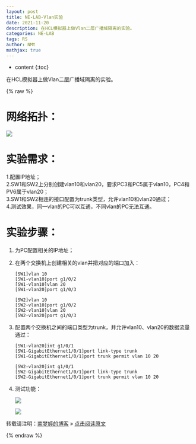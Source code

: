 ```yaml
---
layout: post
title: NE-LAB-Vlan实验
date: 2021-11-20
description: 在HCL模拟器上做Vlan二层广播域隔离的实验。
categories: NE-LAB
tags: RS
author: NMt
mathjax: true
---
```


* content
{:toc}

在HCL模拟器上做Vlan二层广播域隔离的实验。

<div style='display: none'>
@@@@
</div>





{% raw %}
# 网络拓扑：  

![][pt_01]  


# 实验需求：  

1.配置IP地址；  
2.SW1和SW2上分别创建vlan10和vlan20，要求PC3和PC5属于vlan10，PC4和PV6属于vlan20；  
3.SW1和SW2相连的接口配置为trunk类型，允许vlan10和vlan20通过；  
4.测试效果，同一vlan的PC可以互通，不同vlan的PC无法互通。  


# 实验步骤：

1. 为PC配置相关的IP地址；  

2. 在两个交换机上创建相关的vlan并把对应的端口加入：  

	```shell
	[SW1]vlan 10
	[SW1-vlan10]port g1/0/2
	[SW1-vlan10]vlan 20
	[SW1-vlan20]port g1/0/3

	[SW2]vlan 10
	[SW2-vlan10]port g1/0/2
	[SW2-vlan10]vlan 20
	[SW2-vlan20]port g1/0/3
	```

3. 配置两个交换机之间的端口类型为trunk，并允许vlan10、vlan20的数据流量通过：  

	```shell
	[SW1-vlan20]int g1/0/1
	[SW1-GigabitEthernet1/0/1]port link-type trunk
	[SW1-GigabitEthernet1/0/1]port trunk permit vlan 10 20

	[SW2-vlan20]int g1/0/1
	[SW2-GigabitEthernet1/0/1]port link-type trunk
	[SW2-GigabitEthernet1/0/1]port trunk permit vlan 10 20
	```

4. 测试功能：  

	![][pt_02]  

	![][pt_03]  


转载请注明：[南梦婷的博客](https://norah2.github.io) » [点击阅读原文](https://norah2.github.io/2021/11/20/NE_LAB_Vlan/) 

<!--本文用到的链接-->

[pt_01]: https://nora-blogimg.oss-cn-hangzhou.aliyuncs.com/BlogImage/67_NE_LAB_Vlan/01.png
[pt_02]: https://nora-blogimg.oss-cn-hangzhou.aliyuncs.com/BlogImage/67_NE_LAB_Vlan/02.png
[pt_03]: https://nora-blogimg.oss-cn-hangzhou.aliyuncs.com/BlogImage/67_NE_LAB_Vlan/03.png

{% endraw %}
